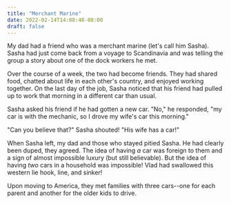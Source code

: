 ```yaml
---
title: "Merchant Marine"
date: 2022-02-14T14:08:48-08:00
draft: false
---
```


My dad had a friend who was a merchant marine (let's call him Sasha). Sasha had
just come back from a voyage to Scandinavia and was telling the group a story
about one of the dock workers he met.

Over the course of a week, the two had become friends. They had shared food,
chatted about life in each other's country, and enjoyed working together.
On the last day of the job, Sasha noticed that his friend had pulled up to work
that morning in a different car than usual.

Sasha asked his friend if he had gotten a new car. "No," he responded, "my car
is with the mechanic, so I drove my wife's car this morning."

"Can you believe that?" Sasha shouted! "His wife has a car!"

When Sasha left, my dad and those who stayed pitied Sasha. He had clearly been
duped, they agreed. The idea of having _a_ car was foreign to them and a sign
of almost impossible luxury (but still believable). But the idea of having
_two_ cars in a household was impossible! Vlad had swallowed this western lie
hook, line, and sinker!

Upon moving to America, they met families with three cars--one for each parent
and another for the older kids to drive.
